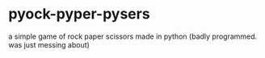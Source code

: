 # pyock-pyper-pysers
a simple game of rock paper scissors made in python (badly programmed. was just messing about)
